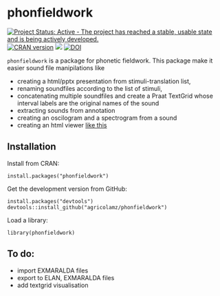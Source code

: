 # phonfieldwork

[![Project Status: Active - The project has reached a stable, usable state and is being actively developed.](http://www.repostatus.org/badges/latest/active.svg)](http://www.repostatus.org/#active)
[![CRAN version](http://www.r-pkg.org/badges/version/phonfieldwork)](https://cran.r-project.org/package=phonfieldwork)
[![](http://cranlogs.r-pkg.org/badges/grand-total/phonfieldwork)](https://CRAN.R-project.org/package=phonfieldwork)
[![DOI](https://zenodo.org/badge/194053227.svg)](https://zenodo.org/badge/latestdoi/194053227)

`phonfieldwork` is a package for phonetic fieldwork. This package make it easier sound file manipilations like

- creating a html/pptx presentation from stimuli-translation list, 
- renaming soundfiles according to the list of stimuli, 
- concatenating multiple soundfiles and create a Praat TextGrid whose interval labels are the original names of the sound
- extracting sounds from annotation
- creating an oscilogram and a spectrogram from a sound
- creating an html viewer [like this](https://agricolamz.github.io/phonfieldwork/s1/stimuli_viewer.html)

## Installation

Install from CRAN:

```
install.packages("phonfieldwork")
```

Get the development version from GitHub:

```
install.packages("devtools")
devtools::install_github("agricolamz/phonfieldwork")
```
Load a library:
```
library(phonfieldwork)
```

## To do:

* import EXMARALDA files
* export to ELAN, EXMARALDA files
* add textgrid visualisation
